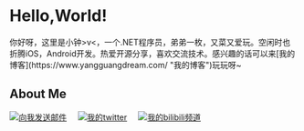 <h1>Hello,World!</h1>
你好呀，这里是小钟>v<，一个.NET程序员，弟弟一枚，又菜又爱玩。空闲时也折腾iOS，Android开发。热爱开源分享，喜欢交流技术。感兴趣的话可以来[我的博客](https://www.yangguangdream.com/ "我的博客")玩玩呀~

<h2>About Me</h2>
<a href="mailto:sunnydreamhk@gmail.com"><img src="https://img.shields.io/badge/-gmail-c14438?style=for-the-badge&logo=Gmail&logoColor=ffffff" title="向我发送邮件"/></a>
&nbsp;&nbsp;&nbsp;
<a href="https://twitter.com/miaoxiaozhong"><img src="https://img.shields.io/badge/twitter-1DA1F2.svg?style=for-the-badge&logo=twitter&logoColor=ffffff" title="我的twitter"/></a>
&nbsp;&nbsp;&nbsp;
<a href="https://space.bilibili.com/75530224"><img src="https://img.shields.io/badge/-bilibili-00b5e5?style=for-the-badge&logo=bilibili&logoColor=ffffff" title="我的bilibili频道"/></a>
